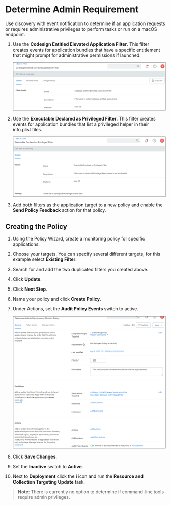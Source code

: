 [title]: # (Determine Admin Requirement)
[tags]: # (macOS,policy)
[priority]: # (7)
# Determine Admin Requirement

Use discovery with event notification to determine if an application requests or requires administrative privileges to perform tasks or run on a macOS endpoint.

1. Use the __Codesign Entitled Elevated Application Filter__. This filter creates events for application bundles that have a specific entitlement that might prompt for administrative permissions if launched.

   ![filter 1](images/mac/sudo_req_1.png "Codesign Entitled Elevated Application Filter")
1. Use the __Executable Declared as Privileged Filter__. This filter creates events for application bundles that list a privileged helper in their info.plist files.

   ![filter 2](images/mac/sudo_req_2.png "Executable Declared as Privileged Filter")
1. Add both filters as the application target to a new policy and enable the __Send Policy Feedback__ action for that policy.

## Creating the Policy

1. Using the Policy Wizard, create a monitoring policy for specific applications.
1. Choose your targets. You can specify several different targets, for this example select __Existing Filter__.
1. Search for and add the two duplicated filters you created above.
1. Click __Update__.
1. Click __Next Step__.
1. Name your policy and click __Create Policy__.
1. Under Actions, set the __Audit Policy Events__ switch to active.

   ![audit](images/mac/sudo_req_5.png "Send Policy Feedback")
1. Click __Save Changes__.
1. Set the __Inactive__ switch to __Active__.
1. Next to __Deployment__ click the __i__ icon and run the __Resource and Collection Targeting Update__ task.

>**Note**:
>There is currently no option to determine if command-line tools require admin privileges.
